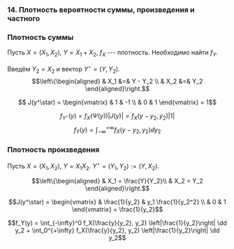 ### 14. Плотность вероятности суммы, произведения и частного ###

### Плотность суммы ###
Пусть $X = (X_1, X_2)$, $Y = X_1 + X_2$, $f_X$ --- плотность.
Необходимо найти $f_Y$.

Введём $Y_2 = X_2$ и вектор $Y^\star = (Y, Y_2)$.
$$\left\{\begin{aligned}
& X_1 &=& Y - Y_2 \\
& X_2 &=& Y_2
\end{aligned}\right.$$

$$ J(y^\star) =
\begin{vmatrix}
& 1 & -1 \\
& 0 & 1
\end{vmatrix} = 1$$

$$f_{Y^\star}(y) = f_X(\Psi(y)) |J(y)| = f_X (y - y_2, y_2) |1|$$
$$f_Y(y) = \int_{-\infty}^{+\infty} f_X(y - y_2, y_2) \dd y_2$$

### Плотность произведения ###
Пусть $X=(X_1,X_2)$, $Y = X_1 X_2$.
$Y^\star = (Y_1, Y_2) := (Y, X_2)$.

$$\left\{\begin{aligned}
& X_1 = \frac{Y}{Y_2}\\
& X_2 = Y_2
\end{aligned}\right.$$

$$J(y^\star) =
\begin{vmatrix}
& \frac{1}{y_2} & y_1 \frac{1}{y_2^2} \\
& 0             & 1
\end{vmatrix} = \frac{1}{y_2}$$

$$f_Y(y) = \int_{-\infty}^0 f_X(\frac{y}{y_2}, y_2) \left|\frac{1}{y_2}\right| \dd y_2
           + \int_0^{+\infty} f_X(\frac{y}{y_2}, y_2) \left|\frac{1}{y_2}\right| \dd y_2$$
